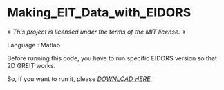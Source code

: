 # Making_EIT_Data_with_EIDORS

※ _This project is licensed under the terms of the MIT license._ ※

Language : Matlab

Before running this code, you have to run specific EIDORS version so that 2D GREIT works.

So, if you want to run it, please [_DOWNLOAD HERE_](https://drive.google.com/file/d/13vq98D0IIuffYSmG_e6PpMnI3igh6yud/view?usp=sharing).
